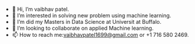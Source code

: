- 👋 Hi, I’m vaibhav patel.
- 👀 I’m interested in solving new problem using machine learning.
- 🌱 I’m did my Masters in Data Science at Universit at Buffalo.
- 💞️ I’m looking to collaborate on applied Machine learning.
- 📫 How to reach me:vaibhavpatel1699@gmail.com or +1 716 580 2469.

<!---
vaibhavpatel160/vaibhavpatel160 is a ✨ special ✨ repository because its `README.md` (this file) appears on your GitHub profile.
You can click the Preview link to take a look at your changes.
--->
